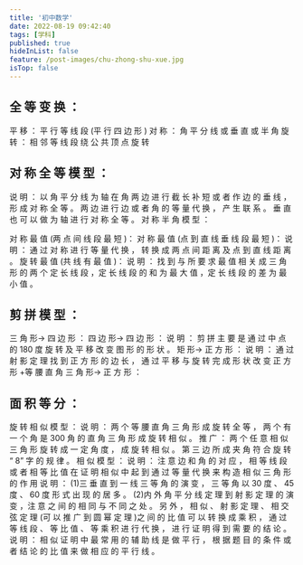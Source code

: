 ```yaml
---
title: '初中数学'
date: 2022-08-19 09:42:40
tags: [学科]
published: true
hideInList: false
feature: /post-images/chu-zhong-shu-xue.jpg
isTop: false
---
```


## 全 等 变 换 ：
平 移 ： 平 行 等 线 段 (平 行 四 边 形 )
对 称 ： 角 平 分 线 或 垂 直 或 半 角
旋 转 ： 相 邻 等 线 段 绕 公 共 顶 点 旋 转
## 对 称 全 等 模 型 ：
说 明 ： 以 角 平 分 线 为 轴 在 角 两 边 进 行 截 长 补 短 或 者 作
边 的 垂 线 ， 形 成 对 称 全 等 。 两 边 进 行 边 或 者 角 的 等 量
代 换 ， 产 生 联 系 。 垂 直 也 可 以 做 为 轴 进 行 对 称 全 等 。
对 称 半 角 模 型 ：

对 称 最 值 (两 点 间 线 段 最 短 )：
对 称 最 值 (点 到 直 线 垂 线 段 最 短 )：
说 明 ： 通 过 对 称 进 行 等 量 代 换 ， 转 换 成 两 点 间 距 离 及
点 到 直 线 距 离 。
旋 转 最 值 (共 线 有 最 值 )：
说 明 ： 找 到 与 所 要 求 最 值 相 关 成 三 角 形 的 两 个 定 长 线
段 ，定 长 线 段 的 和 为 最 大 值 ，定 长 线 段 的 差 为 最 小 值 。
## 剪 拼 模 型 ：
三 角 形→ 四 边 形 ：
四 边 形→ 四 边 形 ：
说 明 ： 剪 拼 主 要 是 通 过 中 点 的 180 度 旋 转 及 平 移 改 变
图 形 的 形 状 。
矩 形→ 正 方 形 ：
说 明 ： 通 过 射 影 定 理 找 到 正 方 形 的 边 长 ， 通 过 平 移 与
旋 转 完 成 形 状 改 变
正 方 形 +等 腰 直 角 三 角 形→ 正 方 形 ：
## 面 积 等 分 ：
旋 转 相 似 模 型 ：
说 明 ： 两 个 等 腰 直 角 三 角 形 成 旋 转 全 等 ， 两 个 有 一 个
角 是 300 角 的 直 角 三 角 形 成 旋 转 相 似 。
推 广 ： 两 个 任 意 相 似 三 角 形 旋 转 成 一 定 角 度 ， 成 旋 转
相 似 。 第 三 边 所 成 夹 角 符 合 旋 转 “ 8” 字 的 规 律 。
相 似 模 型 ：
说 明 ： 注 意 边 和 角 的 对 应 ， 相 等 线 段 或 者 相 等 比 值 在
证 明 相 似 中 起 到 通 过 等 量 代 换 来 构 造 相 似 三 角 形 的 作
用
说 明 ： (1)三 垂 直 到 一 线 三 等 角 的 演 变 ， 三 等 角 以 30
度 、 45 度 、 60 度 形 式 出 现 的 居 多 。
(2)内 外 角 平 分 线 定 理 到 射 影 定 理 的 演 变 ，注 意 之 间 的
相 同 与 不 同 之 处 。 另 外 ， 相 似 、 射 影 定 理 、 相 交 弦 定
理 (可 以 推 广 到 圆 幂 定 理 )之 间 的 比 值 可 以 转 换 成 乘
积 ， 通 过 等 线 段 、 等 比 值 、 等 乘 积 进 行 代 换 ， 进 行 证
明 得 到 需 要 的 结 论 。
说 明 ： 相 似 证 明 中 最 常 用 的 辅 助 线 是 做 平 行 ， 根 据 题
目 的 条 件 或 者 结 论 的 比 值 来 做 相 应 的 平 行 线 。
